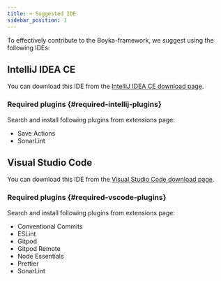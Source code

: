 ```yaml
---
title: ⌨️ Suggested IDE
sidebar_position: 1
---
```


To effectively contribute to the Boyka-framework, we suggest using the following IDEs:

## IntelliJ IDEA CE

You can download this IDE from the [IntelliJ IDEA CE download page][idea].

### Required plugins {#required-intellij-plugins}

Search and install following plugins from extensions page:

- Save Actions
- SonarLint

## Visual Studio Code

You can download this IDE from the [Visual Studio Code download page][vscode].

### Required plugins {#required-vscode-plugins}

Search and install following plugins from extensions page:

- Conventional Commits
- ESLint
- Gitpod
- Gitpod Remote
- Node Essentials
- Prettier
- SonarLint

[idea]: https://www.jetbrains.com/idea/download/#download
[vscode]: https://code.visualstudio.com/download
